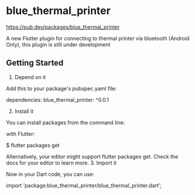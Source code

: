 # blue_thermal_printer

https://pub.dev/packages/blue_thermal_printer

A new Flutter plugin for connecting to thermal printer via bluetooth
(Android Only),
this plugin is still under development

## Getting Started

1. Depend on it

Add this to your package's pubspec.yaml file:


dependencies:
  blue_thermal_printer: ^0.0.1

2. Install it

You can install packages from the command line:

with Flutter:


$ flutter packages get

Alternatively, your editor might support flutter packages get. Check the docs for your editor to learn more.
3. Import it

Now in your Dart code, you can use:


import 'package:blue_thermal_printer/blue_thermal_printer.dart';
  
